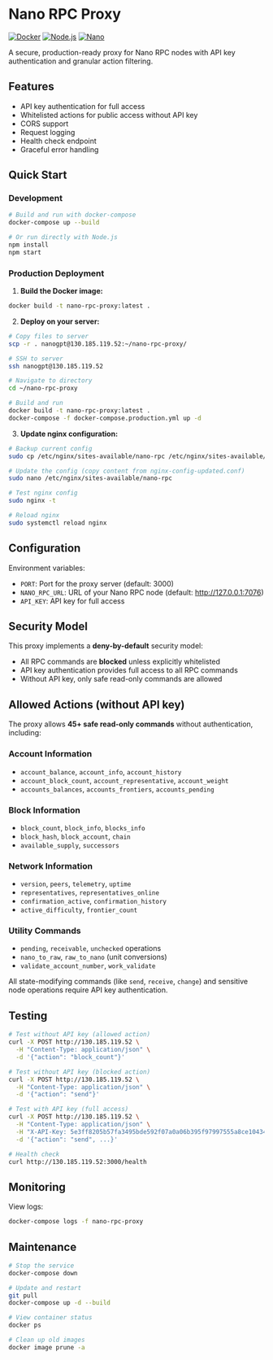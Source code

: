 # Nano RPC Proxy

[![Docker](https://img.shields.io/badge/docker-%230db7ed.svg?style=for-the-badge&logo=docker&logoColor=white)](https://www.docker.com/)
[![Node.js](https://img.shields.io/badge/node.js-6DA55F?style=for-the-badge&logo=node.js&logoColor=white)](https://nodejs.org/)
[![Nano](https://img.shields.io/badge/Nano-4A90E2?style=for-the-badge&logo=nano&logoColor=white)](https://nano.org/)

A secure, production-ready proxy for Nano RPC nodes with API key authentication and granular action filtering.

## Features

- API key authentication for full access
- Whitelisted actions for public access without API key
- CORS support
- Request logging
- Health check endpoint
- Graceful error handling

## Quick Start

### Development

```bash
# Build and run with docker-compose
docker-compose up --build

# Or run directly with Node.js
npm install
npm start
```

### Production Deployment

1. **Build the Docker image:**
```bash
docker build -t nano-rpc-proxy:latest .
```

2. **Deploy on your server:**
```bash
# Copy files to server
scp -r . nanogpt@130.185.119.52:~/nano-rpc-proxy/

# SSH to server
ssh nanogpt@130.185.119.52

# Navigate to directory
cd ~/nano-rpc-proxy

# Build and run
docker build -t nano-rpc-proxy:latest .
docker-compose -f docker-compose.production.yml up -d
```

3. **Update nginx configuration:**
```bash
# Backup current config
sudo cp /etc/nginx/sites-available/nano-rpc /etc/nginx/sites-available/nano-rpc.backup

# Update the config (copy content from nginx-config-updated.conf)
sudo nano /etc/nginx/sites-available/nano-rpc

# Test nginx config
sudo nginx -t

# Reload nginx
sudo systemctl reload nginx
```

## Configuration

Environment variables:
- `PORT`: Port for the proxy server (default: 3000)
- `NANO_RPC_URL`: URL of your Nano RPC node (default: http://127.0.0.1:7076)
- `API_KEY`: API key for full access

## Security Model

This proxy implements a **deny-by-default** security model:
- All RPC commands are **blocked** unless explicitly whitelisted
- API key authentication provides full access to all RPC commands
- Without API key, only safe read-only commands are allowed

## Allowed Actions (without API key)

The proxy allows **45+ safe read-only commands** without authentication, including:

### Account Information
- `account_balance`, `account_info`, `account_history`
- `account_block_count`, `account_representative`, `account_weight`
- `accounts_balances`, `accounts_frontiers`, `accounts_pending`

### Block Information
- `block_count`, `block_info`, `blocks_info`
- `block_hash`, `block_account`, `chain`
- `available_supply`, `successors`

### Network Information
- `version`, `peers`, `telemetry`, `uptime`
- `representatives`, `representatives_online`
- `confirmation_active`, `confirmation_history`
- `active_difficulty`, `frontier_count`

### Utility Commands
- `pending`, `receivable`, `unchecked` operations
- `nano_to_raw`, `raw_to_nano` (unit conversions)
- `validate_account_number`, `work_validate`

All state-modifying commands (like `send`, `receive`, `change`) and sensitive node operations require API key authentication.

## Testing

```bash
# Test without API key (allowed action)
curl -X POST http://130.185.119.52 \
  -H "Content-Type: application/json" \
  -d '{"action": "block_count"}'

# Test without API key (blocked action)
curl -X POST http://130.185.119.52 \
  -H "Content-Type: application/json" \
  -d '{"action": "send"}'

# Test with API key (full access)
curl -X POST http://130.185.119.52 \
  -H "Content-Type: application/json" \
  -H "X-API-Key: 5e3ff8205b57fa3495bde592f07a0a06b395f97997555a8ce104347f651d63eb" \
  -d '{"action": "send", ...}'

# Health check
curl http://130.185.119.52:3000/health
```

## Monitoring

View logs:
```bash
docker-compose logs -f nano-rpc-proxy
```

## Maintenance

```bash
# Stop the service
docker-compose down

# Update and restart
git pull
docker-compose up -d --build

# View container status
docker ps

# Clean up old images
docker image prune -a
```